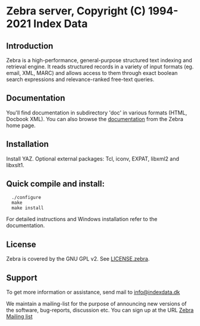# Zebra server, Copyright (C) 1994-2021 Index Data

## Introduction

Zebra is a high-performance, general-purpose structured text indexing
and retrieval engine. It reads structured records in a variety of input
formats (eg. email, XML, MARC) and allows access to them through exact
boolean search expressions and relevance-ranked free-text queries.

## Documentation

You'll find documentation in subdirectory 'doc' in various
formats (HTML, Docbook XML). You can also browse the
[documentation](http://www.indexdata.com/zebra/doc) from the Zebra
home page.

## Installation

Install YAZ. Optional external packages: Tcl, iconv, EXPAT, libxml2
and libxslt1.

## Quick compile and install:
```
  ./configure
  make
  make install
```

For detailed instructions and Windows installation refer to
the documentation.

## License

Zebra is covered by the GNU GPL v2. See [LICENSE.zebra](LICENSE.zebra).

## Support

To get more information or assistance, send mail to info@indexdata.dk

We maintain a mailing-list for the purpose of announcing new versions of
the software, bug-reports, discussion etc. You can sign up at the URL
[Zebra Mailing
list](http://lists.indexdata.dk/cgi-bin/mailman/listinfo/zebralist)
